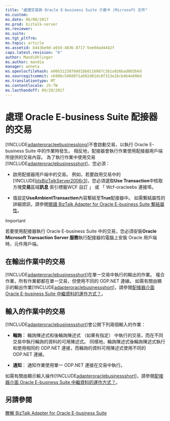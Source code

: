 ```yaml
---
title: "處理交易與 Oracle E-business Suite 介面卡 |Microsoft 文件"
ms.custom: 
ms.date: 06/08/2017
ms.prod: biztalk-server
ms.reviewer: 
ms.suite: 
ms.tgt_pltfrm: 
ms.topic: article
ms.assetid: b443be9d-a93d-4836-8717-5ee9dad4442f
caps.latest.revision: "6"
author: MandiOhlinger
ms.author: mandia
manager: anneta
ms.openlocfilehash: e00b31230760d1bb811b987c3b1a926bad803b6d
ms.sourcegitcommit: cb908c540d8f1a692d01dc8f313e16cb4b4e696d
ms.translationtype: MT
ms.contentlocale: zh-TW
ms.lasthandoff: 09/20/2017
---
```

# <a name="handle-transactions-with-the-oracle-e-business-suite-adapter"></a>處理 Oracle E-business Suite 配接器的交易
[!INCLUDE[adapteroracleebusinesslong](../../includes/adapteroracleebusinesslong-md.md)]不會啟動交易，以執行 Oracle E-business Suite 中的作業時發生。 相反地，配接器會執行作業使用配接器用戶端所提供的交易內容。 為了執行作業中使用交易[!INCLUDE[adapteroraclebusinessshort](../../includes/adapteroraclebusinessshort-md.md)]，您必須：  
  
-   啟用配接器用戶端中的交易。 例如，若要啟用交易中的[!INCLUDE[btsBizTalkServer2006r3](../../includes/btsbiztalkserver2006r3-md.md)]，您必須選取**Use Transaction**中核取方塊**交易**區域**訊息** 索引標籤WCF 自訂 」 或 「 Wcf-oracleebs 連接埠。  
  
-   值設定**UseAmbientTransaction**內容繫結至**True**配接器中。 如需繫結屬性的詳細資訊，請參閱[閱讀 BizTalk Adapter for Oracle E-business Suite 繫結屬性](../../adapters-and-accelerators/adapter-oracle-ebs/read-about-the-biztalk-adapter-for-oracle-e-business-suite-binding-properties.md)。  
  
> [!IMPORTANT]
>  若要使用配接器執行 Oracle E-business Suite 中的交易，您必須安裝**Oracle Microsoft Transaction Server 服務**執行配接器的電腦上安裝 Oracle 用戶端時，元件用戶端。  
  
## <a name="transactions-in-the-outbound-operations"></a>在輸出作業中的交易  
 [!INCLUDE[adapteroraclebusinessshort](../../includes/adapteroraclebusinessshort-md.md)]在單一交易中執行的輸出的作業。 複合作業，所有作業都都在單一交易，但使用不同的 ODP.NET 連線。 如需有關由顯示的輸出作業[!INCLUDE[adapteroraclebusinessshort](../../includes/adapteroraclebusinessshort-md.md)]，請參閱[配接器介面 Oracle E-business Suite 中繼資料的運作方式？](https://msdn.microsoft.com/library/dd788431.aspx)。  
  
## <a name="transactions-in-the-inbound-operations"></a>輸入的作業中的交易  
 [!INCLUDE[adapteroraclebusinessshort](../../includes/adapteroraclebusinessshort-md.md)]會公開下列兩個輸入的作業：  
  
-   **輪詢**： 輪詢陳述式和後輪詢陳述式 （如果有指定） 中執行的交易，而在不同交易中執行輪詢的資料的可用陳述式。 同樣地，輪詢陳述式後輪詢陳述式執行和使用相同的 ODP.NET 連接，而輪詢的資料可用陳述式使用不同的 ODP.NET 連線。  
  
-   **通知**： 通知作業使用單一 ODP.NET 連接在交易中執行。  
  
 如需有關由顯示輸入操作[!INCLUDE[adapteroraclebusinessshort](../../includes/adapteroraclebusinessshort-md.md)]，請參閱[配接器介面 Oracle E-business Suite 中繼資料的運作方式？](https://msdn.microsoft.com/library/dd788431.aspx)。  
  
## <a name="see-also"></a>另請參閱  
[瞭解 BizTalk Adapter for Oracle E-business Suite](../../adapters-and-accelerators/adapter-oracle-ebs/understand-biztalk-adapter-for-oracle-e-business-suite.md)